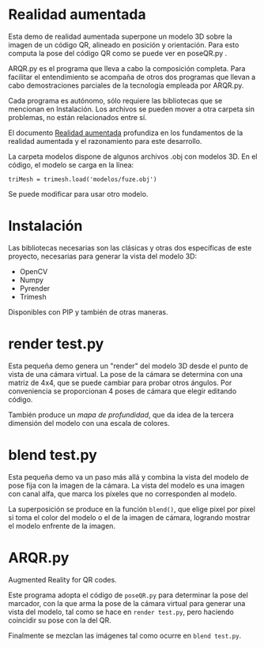 # Realidad aumentada
Esta demo de realidad aumentada superpone un modelo 3D sobre la imagen de un código QR, alineado en posición y orientación.  Para esto computa la pose del código QR como se puede ver en poseQR.py .

ARQR.py es el programa que lleva a cabo la composición completa.  Para facilitar el entendimiento se acompaña de otros dos programas que llevan a cabo demostraciones parciales de la tecnología empleada por ARQR.py.

Cada programa es autónomo, sólo requiere las bibliotecas que se mencionan en Instalación.  Los archivos se pueden mover a otra carpeta sin problemas, no están relacionados entre sí.

El documento [Realidad aumentada](https://docs.google.com/document/d/1JpMxAz1qq57-Q9i4lx_hqUtjGq__o_6Ec7lkRt19zNw/edit?usp=drive_link) profundiza en los fundamentos de la realidad aumentada y el razonamiento para este desarrollo.

La carpeta modelos dispone de algunos archivos .obj con modelos 3D.  En el código, el modelo se carga en la línea:

    triMesh = trimesh.load('modelos/fuze.obj')

Se puede modificar para usar otro modelo.

# Instalación
Las bibliotecas necesarias son las clásicas y otras dos específicas de este proyecto, necesarias para generar la vista del modelo 3D:

- OpenCV
- Numpy
- Pyrender
- Trimesh

Disponibles con PIP y también de otras maneras.

# render test.py
Esta pequeña demo genera un "render" del modelo 3D desde el punto de vista de una cámara virtual.  La pose de la cámara se determina con una matriz de 4x4, que se puede cambiar para probar otros ángulos.  Por conveniencia se proporcionan 4 poses de cámara que elegir editando código.

También produce un *mapa de profundidad*, que da idea de la tercera dimensión del modelo con una escala de colores.

# blend test.py
Esta pequeña demo va un paso más allá y combina la vista del modelo de pose fija con la imagen de la cámara.  La vista del modelo es una imagen con canal alfa, que marca los píxeles que no corresponden al modelo.

La superposición se produce en la función `blend()`, que elige pixel por pixel si toma el color del modelo o el de la imagen de cámara, logrando mostrar el modelo enfrente de la imagen.

# ARQR.py
Augmented Reality for QR codes.

Este programa adopta el código de `poseQR.py` para determinar la pose del marcador, con la que arma la pose de la cámara virtual para generar una vista del modelo, tal como se hace en `render test.py`, pero haciendo coincidir su pose con la del QR.

Finalmente se mezclan las imágenes tal como ocurre en `blend test.py`.